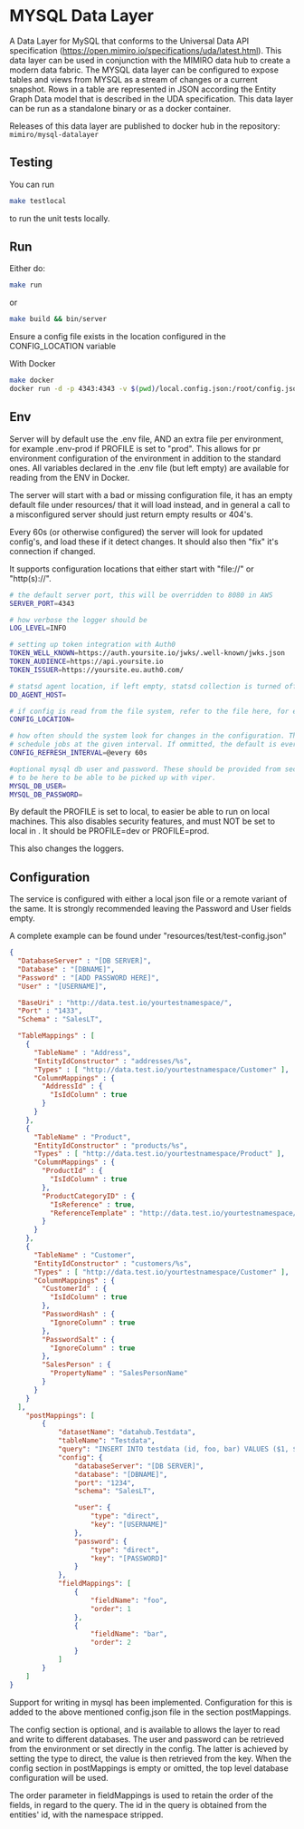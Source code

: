 # MYSQL Data Layer

A Data Layer for MySQL that conforms to the Universal Data API specification (https://open.mimiro.io/specifications/uda/latest.html). This data layer can be used in conjunction with the MIMIRO data hub to create a modern data fabric. The MYSQL data layer can be configured to expose tables and views from MYSQL as a stream of changes or a current snapshot. Rows in a table are represented in JSON according the Entity Graph Data model that is described in the UDA specification. This data layer can be run as a standalone binary or as a docker container.

Releases of this data layer are published to docker hub in the repository: `mimiro/mysql-datalayer`

## Testing

You can run
```bash
make testlocal
```
to run the unit tests locally.

## Run

Either do:
```bash
make run
```
or
```bash
make build && bin/server
```

Ensure a config file exists in the location configured in the CONFIG_LOCATION
variable

With Docker

```bash
make docker
docker run -d -p 4343:4343 -v $(pwd)/local.config.json:/root/config.json -e PROFILE=dev -e CONFIG_LOCATION=file://config.json mysql-datalayer
```

## Env

Server will by default use the .env file, AND an extra file per environment,
for example .env-prod if PROFILE is set to "prod". This allows for pr environment
configuration of the environment in addition to the standard ones. All variables
declared in the .env file (but left empty) are available for reading from the ENV
in Docker.

The server will start with a bad or missing configuration file, it has an empty
default file under resources/ that it will load instead, and in general a call
to a misconfigured server should just return empty results or 404's.

Every 60s (or otherwise configured) the server will look for updated config's, and
load these if it detect changes. It should also then "fix" it's connection if changed.

It supports configuration locations that either start with "file://" or "http(s)://".

```bash
# the default server port, this will be overridden to 8080 in AWS
SERVER_PORT=4343

# how verbose the logger should be
LOG_LEVEL=INFO

# setting up token integration with Auth0
TOKEN_WELL_KNOWN=https://auth.yoursite.io/jwks/.well-known/jwks.json
TOKEN_AUDIENCE=https://api.yoursite.io
TOKEN_ISSUER=https://yoursite.eu.auth0.com/

# statsd agent location, if left empty, statsd collection is turned off
DD_AGENT_HOST=

# if config is read from the file system, refer to the file here, for example "file://.config.json"
CONFIG_LOCATION=

# how often should the system look for changes in the configuration. This uses the cron system to
# schedule jobs at the given interval. If ommitted, the default is every 60s.
CONFIG_REFRESH_INTERVAL=@every 60s

#optional mysql db user and password. These should be provided from secrets injection, but they need
# to be here to be able to be picked up with viper.
MYSQL_DB_USER=
MYSQL_DB_PASSWORD=

```
By default the PROFILE is set to local, to easier be able to run on local machines. This also disables
security features, and must NOT be set to local in . It should be PROFILE=dev or PROFILE=prod.

This also changes the loggers.

## Configuration

The service is configured with either a local json file or a remote variant of the same.
It is strongly recommended leaving the Password and User fields empty.

A complete example can be found under "resources/test/test-config.json"

```json
{
  "DatabaseServer" : "[DB SERVER]",
  "Database" : "[DBNAME]",
  "Password" : "[ADD PASSWORD HERE]",
  "User" : "[USERNAME]",

  "BaseUri" : "http://data.test.io/yourtestnamespace/",
  "Port" : "1433",
  "Schema" : "SalesLT",

  "TableMappings" : [
    {
      "TableName" : "Address",
      "EntityIdConstructor" : "addresses/%s",
      "Types" : [ "http://data.test.io/yourtestnamespace/Customer" ],
      "ColumnMappings" : {
        "AddressId" : {
          "IsIdColumn" : true
        }
      }
    },
    {
      "TableName" : "Product",
      "EntityIdConstructor" : "products/%s",
      "Types" : [ "http://data.test.io/yourtestnamespace/Product" ],
      "ColumnMappings" : {
        "ProductId" : {
          "IsIdColumn" : true
        },
        "ProductCategoryID" : {
          "IsReference" : true,
          "ReferenceTemplate" : "http://data.test.io/yourtestnamespace/categories/%s"
        }
      }
    },
    {
      "TableName" : "Customer",
      "EntityIdConstructor" : "customers/%s",
      "Types" : [ "http://data.test.io/yourtestnamespace/Customer" ],
      "ColumnMappings" : {
        "CustomerId" : {
          "IsIdColumn" : true
        },
        "PasswordHash" : {
          "IgnoreColumn" : true
        },
        "PasswordSalt" : {
          "IgnoreColumn" : true
        },
        "SalesPerson" : {
          "PropertyName" : "SalesPersonName"
        }
      }
    }
  ],
    "postMappings": [
        {
            "datasetName": "datahub.Testdata",
            "tableName": "Testdata",
            "query": "INSERT INTO testdata (id, foo, bar) VALUES ($1, $2, $3) ON CONFLICT (id) DO UPDATE SET foo=$2, bar=$3;",
            "config": {
                "databaseServer": "[DB SERVER]",
                "database": "[DBNAME]",
                "port": "1234",
                "schema": "SalesLT",

                "user": {
                    "type": "direct",
                    "key": "[USERNAME]"
                },
                "password": {
                    "type": "direct",
                    "key": "[PASSWORD]"
                }
            },
            "fieldMappings": [
                {
                    "fieldName": "foo",
                    "order": 1
                },
                {
                    "fieldName": "bar",
                    "order": 2
                }
            ]
        }
    ]
}
```

Support for writing in mysql has been implemented.
Configuration for this is added to the above mentioned config.json file in the section postMappings.

The config section is optional, and is available to allows the layer to read and write to different databases.
The user and password can be retrieved from the environment or set directly in the config.
The latter is achieved by setting the type to direct, the value is then retrieved from the key.
When the config section in postMappings is empty or omitted, the top level database configuration will be used.

The order parameter in fieldMappings is used to retain the order of the fields, in regard to the query.
The id in the query is obtained from the entities' id, with the namespace stripped.
